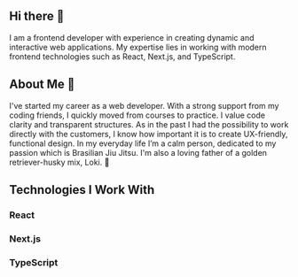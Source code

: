 ## Hi there 👋

I am a frontend developer with experience in creating dynamic and interactive web applications. My expertise lies in working with modern frontend technologies such as React, Next.js, and TypeScript.

## About Me 💁

I've started my career as a web developer. With a strong support from my coding friends, I quickly moved from courses to practice. I value code clarity and transparent structures. As in the past I had the possibility to work directly with the customers, I know how important it is to create UX-friendly, functional design. In my everyday life I’m a calm person, dedicated to my passion which is Brasilian Jiu Jitsu. I'm also a loving father of a golden retriever-husky mix, Loki. 🐶

## Technologies I Work With
### React
### Next.js
### TypeScript
